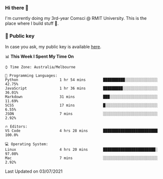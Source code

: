 ### Hi there 👋

I'm currently doing my 3rd-year Comsci @ RMIT University. This is the place where I build stuff 👀. 

### 🔑 Public key

In case you ask, my public key is available [here](https://public.auspham.dev/).

<!--START_SECTION:waka-->
📊 **This Week I Spent My Time On** 

```text
⌚︎ Time Zone: Australia/Melbourne

💬 Programming Languages: 
Python                   1 hr 54 mins        ██████████░░░░░░░░░░░░░░░   42.75% 
JavaScript               1 hr 36 mins        █████████░░░░░░░░░░░░░░░░   36.01% 
Markdown                 31 mins             ███░░░░░░░░░░░░░░░░░░░░░░   11.69% 
SCSS                     17 mins             █░░░░░░░░░░░░░░░░░░░░░░░░   6.55% 
JSON                     7 mins              ░░░░░░░░░░░░░░░░░░░░░░░░░   2.92%

🔥 Editors: 
VS Code                  4 hrs 28 mins       █████████████████████████   100.0%

💻 Operating System: 
Linux                    4 hrs 20 mins       ████████████████████████░   97.08% 
Mac                      7 mins              ░░░░░░░░░░░░░░░░░░░░░░░░░   2.92%

```


 Last Updated on 03/07/2021
<!--END_SECTION:waka-->

<!--
**rockmanvnx6/rockmanvnx6** is a ✨ _special_ ✨ repository because its `README.md` (this file) appears on your GitHub profile.

Here are some ideas to get you started:

- 🔭 I’m currently working on ...
- 🌱 I’m currently learning ...
- 👯 I’m looking to collaborate on ...
- 🤔 I’m looking for help with ...
- 💬 Ask me about ...
- 📫 How to reach me: ...
- 😄 Pronouns: ...
- ⚡ Fun fact: ...
-->
